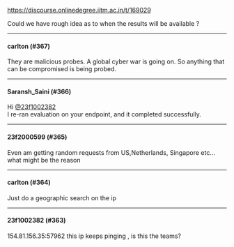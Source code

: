 https://discourse.onlinedegree.iitm.ac.in/t/169029

Could we have rough idea as to when the results will be available ?</p><hr>

<h4>carlton (#367)</h4>
<p>They are malicious probes. A global cyber war is going on. So anything that can be compromised is being probed.</p><hr>

<h4>Saransh_Saini (#366)</h4>
<p>Hi <a class="mention" href="/u/23f1002382">@23f1002382</a><br/>
I re-ran evaluation on your endpoint, and it completed successfully.</p><hr>

<h4>23f2000599 (#365)</h4>
<p>Even am getting random requests from US,Netherlands, Singapore etc… what might be the reason </p><hr>

<h4>carlton (#364)</h4>
<p>Just do a geographic search on the ip</p><hr>

<h4>23f1002382 (#363)</h4>
<p>154.81.156.35:57962 this ip keeps pinging , is this the teams?